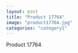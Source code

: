 ```yaml
---
layout: post
title: "Product 17764"
image: "product17764.jpg"
categories: "category1"
---
```

Product 17764
